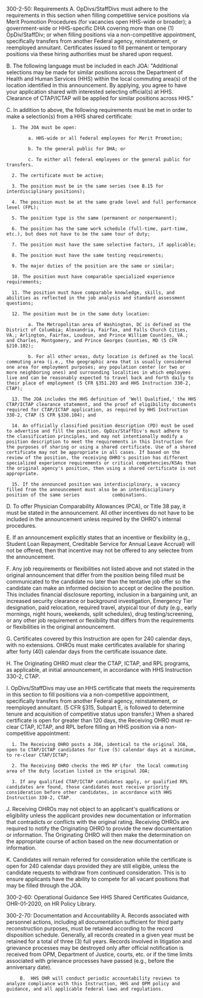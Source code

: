 
300-2-50: Requirements
A.  OpDivs/StaffDivs must adhere to the requirements in this section when filling competitive service positions via Merit Promotion Procedures (for vacancies open HHS-wide or broader); a government-wide or HHS-specific DHA covering more than one (1) OpDiv/StaffDiv; or when filling positions via a non-competitive appointment, specifically transfers from another Federal agency, reinstatement, or reemployed annuitant.  Certificates issued to fill permanent or temporary positions via these hiring authorities must be shared upon request.

B.   The following language must be included in each JOA:  "Additional selections may be made for similar positions  across the Department of Health and Human Services (HHS) within the local commuting area(s) of the location identified in this announcement. By applying, you agree to have your application shared with interested selecting official(s) at HHS. Clearance of CTAP/ICTAP will be applied for similar positions  across HHS."

C.    In addition to above, the following requirements must be met in order to make a selection(s) from a HHS shared certificate:

      1. The JOA must be open:

            a. HHS-wide or all federal employees for Merit Promotion;

            b. To the general public for DHA; or

            c. To either all federal employees or the general public for transfers.

      2. The certificate must be active;

      3. The position must be in the same series (see B.15 for interdisciplinary positions);

      4. The position must be at the same grade level and full performance level (FPL);

      5. The position type is the same (permanent or nonpermanent);

      6. The position has the same work schedule (full-time, part-time, etc.), but does not have to be the same tour of duty;

      7. The position must have the same selective factors, if applicable;

      8. The position must have the same testing requirements;

      9. The major duties of the position are the same or similar;

      10. The position must have comparable specialized experience requirements;

      11. The position must have comparable knowledge, skills, and abilities as reflected in the job analysis and standard assessment questions;

      12. The position must be in the same duty location:

            a. The Metropolitan area of Washington, DC is defined as the District of Columbia; Alexandria, Fairfax, and Falls Church Cities, VA.; Arlington, Fairfax, Loudoun, and Prince William Counties, VA.; and Charles, Montgomery, and Prince Georges Counties, MD (5 CFR §210.102);

            b. For all other areas, duty location is defined as the local commuting area (i.e., the geographic area that is usually considered one area for employment purposes; any population center (or two or more neighboring ones) and surrounding localities in which employees live and can be reasonably expected to travel back and forth daily to their place of employment (5 CFR §351.203 and HHS Instruction 330-2, CTAP);

      13. The JOA includes the HHS definition of 'Well Qualified,' the HHS CTAP/ICTAP clearance statement, and the proof of eligibility documents required for CTAP/ICTAP application, as required by HHS Instruction 330-2, CTAP (5 CFR §330.104); and

      14. An officially classified position description (PD) must be used to advertise and fill the position. OpDiv/StaffDiv's must adhere to the classification principles, and may not intentionally modify a position description to meet the requirements in this Instruction for the purposes of sharing or using a shared certificate. Use of a shared certificate may not be appropriate in all cases. If based on the review of the position, the receiving OHRO's position has different specialized experience requirements or critical competencies/KSAs than the original agency's position, then using a shared certificate is not appropriate.

      15. If the announced position was interdisciplinary, a vacancy filled from the announcement must also be an interdisciplinary position of the same series            combinations.

D.    To offer Physician Comparability Allowances (PCA), or Title 38 pay, it must be stated in the announcement.  All other incentives do not have to be included in the announcement unless required by the OHRO's internal procedures.

E.   If an announcement explicitly states that an incentive or flexibility (e.g., Student Loan Repayment, Creditable Service for Annual Leave Accrual) will not be offered, then that incentive may not be offered to any selectee from the announcement.

F.    Any job requirements or flexibilities not listed above and not stated in the original announcement that differ from the position being filled must be communicated to the candidate no later than the tentative job offer so the candidate can make an informed decision to accept or decline the position. This includes financial disclosure reporting, inclusion in a bargaining unit, an increased security clearance or background investigation, Emergency Tier designation, paid relocation, required travel, atypical tour of duty (e.g., early mornings, night hours, weekends, split schedules), drug testing/screening, or any other job requirement or flexibility that differs from the requirements or flexibilities in the original announcement.

G.   Certificates covered by this Instruction are open for 240 calendar days, with no extensions. OHROs must make certificates available for sharing after forty (40) calendar days from the certificate issuance date.

H.   The Originating OHRO must clear the CTAP, ICTAP, and RPL programs, as applicable, at initial announcement, in accordance with HHS Instruction 330-2, CTAP.

I.   OpDivs/StaffDivs may use an HHS certificate that meets the requirements in this section to fill positions via a non-competitive appointment, specifically transfers from another Federal agency, reinstatement, or reemployed annuitant.  (5 CFR §315, Subpart E, is followed to determine tenure and acquisition of competitive status upon transfer.)  When a shared certificate is open for greater than 120 days, the Receiving OHRO must re-clear CTAP, ICTAP, and RPL before filling an HHS position via a non-competitive appointment:

      1. The Receiving OHRO posts a JOA, identical to the original JOA, open to CTAP/ICTAP candidates for five (5) calendar days at a minimum, to re-clear CTAP/ICTAP;

      2. The Receiving OHRO checks the HHS RP Lfor  the local commuting area of the duty location listed in the original JOA;

      3. If any qualified CTAP/ICTAP candidates apply, or qualified RPL candidates are found, those candidates must receive priority consideration before other candidates, in accordance with HHS Instruction 330-2, CTAP.

J.     Receiving OHROs may not object to an applicant's qualifications or eligibility unless the applicant provides new documentation or information that contradicts or conflicts with the original rating.  Receiving OHROs are required to notify the Originating OHRO to provide the new documentation or information. The Originating OHRO will then make the determination on the appropriate course of action based on the new documentation or information.

K.   Candidates will remain referred for consideration while the certificate is open for 240 calendar days provided they are still eligible, unless the candidate requests to withdraw from continued consideration.  This is to ensure applicants have the ability to compete for all vacant positions that may be filled through the JOA.

300-2-60: Operational Guidance
See HHS Shared Certificates Guidance, OHR-01-2020, on HR Policy Library.

300-2-70: Documentation and Accountability
A.  Records associated with personnel actions, including all documentation sufficient for third party reconstruction purposes, must be retained according to the record disposition schedule. Generally, all records created in a given year must be retained for a total of three (3) full years. Records involved in litigation and grievance processes may be destroyed only after official notification is received from OPM, Department of Justice, courts, etc. or if the time limits associated with grievance processes have passed (e.g., before the anniversary date).

         B.  HHS OHR will conduct periodic accountability reviews to analyze compliance with this Instruction, HHS and OPM policy and guidance, and all applicable federal laws and regulations.